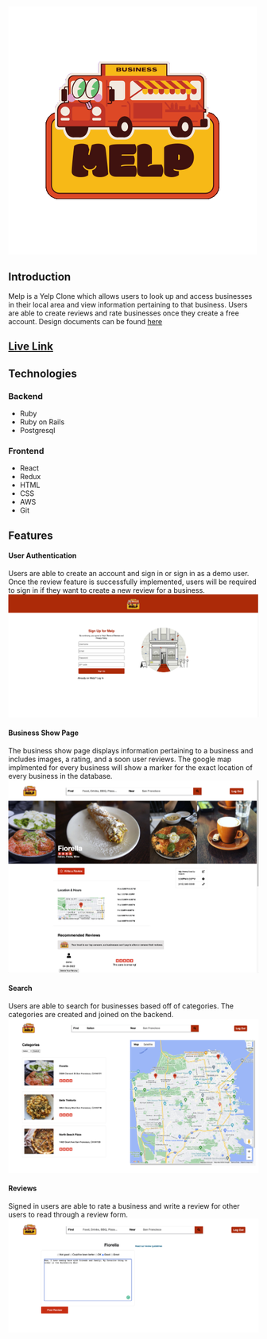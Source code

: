 ![Melp](melp_imgs/melp_logo.png)

## Introduction

Melp is a Yelp Clone which allows users to look up and access businesses in their local area and view information pertaining to that business. Users are able to create reviews and rate businesses once they create a free account. Design documents can be found [here](https://github.com/mattpettenato/FullStack_Project/wiki)

## [Live Link](https://melp21.herokuapp.com/)

##  Technologies

### Backend
- Ruby
- Ruby on Rails
- Postgresql
### Frontend
- React
- Redux
- HTML
- CSS
- AWS
- Git

## Features
#### User Authentication
Users are able to create an account and sign in or sign in as a demo user. Once the review feature is successfully implemented, users will be required to sign in if they want to create a new review for a business.
![Signup form](melp_imgs/readme_imgs/melpsignup.png)
#### Business Show Page
The business show page displays information pertaining to a business and includes images, a rating, and a soon user reviews. The google map implmented for every business will show a marker for the exact location of every business in the database.
![Business Show](melp_imgs/readme_imgs/melp_bus_show.png)
#### Search
Users are able to search for businesses based off of categories. The categories are created and joined on the backend. 
![Search](melp_imgs/readme_imgs/melp_search.png)
#### Reviews
Signed in users are able to rate a business and write a review for other users to read through a review form.
![Reviews](melp_imgs/readme_imgs/melp_bus_rev.png)
